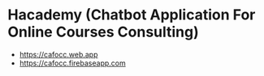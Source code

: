 # Hacademy (Chatbot Application For Online Courses Consulting)

- https://cafocc.web.app
- https://cafocc.firebaseapp.com


